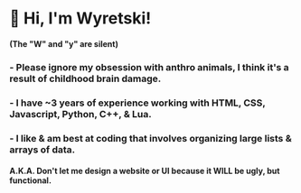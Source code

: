 # 🐾 Hi, I'm Wyretski!
#### (The "W" and "y" are silent)
### - Please ignore my obsession with anthro animals, I think it's a result of childhood brain damage.
### - I have ~3 years of experience working with HTML, CSS, Javascript, Python, C++, & Lua.
### - I like & am best at coding that involves organizing large lists & arrays of data.
#### A.K.A. Don't let me design a website or UI because it WILL be ugly, but functional.
